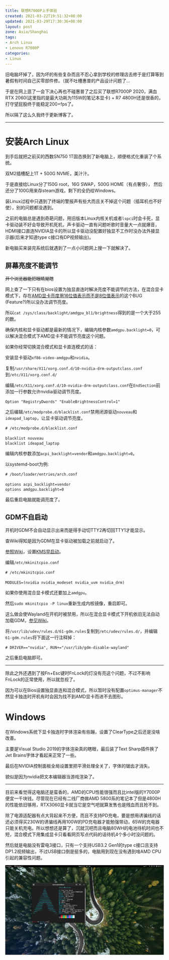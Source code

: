 ```yaml
---
title: 联想R7000P上手体验
created: 2021-03-22T19:51:32+08:00
updated: 2021-03-29T17:30:36+08:00
layout: post
zone: Asia/Shanghai
tags:
- Arch Linux
- Lenovo R7000P
categories:
- Linux
---
```


旧电脑坏掉了，因为坏的有些复杂而且不忍心拿到学校的修理店去修于是打算等到暑假有时间自己买零部件修。（就不吐槽惠普的产品设计问题了...

于是在网上逛了一会下决心再也不碰惠普了之后买了联想R7000P 2020，满血RTX 2060(这里指的是最大功耗为115W的笔记本显卡) + R7 4800H还是很香的，打守望屁股终于能稳定200+fps了。

所以隔了这么久我终于更新博客了。

<!--more-->

<!--aplayer
{
    "name": "Underground",
    "artist": "Lindsey Stirling",
    "theme": "#CC8888",
    "url": "https://music.starry-s.me/music/obj_wonDkMOGw6XDiTHCmMOi_2660462601_5de2_ff1b_7e9f_3314960c90b9d68875a3d640df5d283a.mp4",
    "cover": "https://music.starry-s.me/music/cover/109951164174520818.jpg"
}
-->

-------

# 安装Arch Linux

到手后就把之前买的西数SN750 1T固态换到了新电脑上，顺便格式化重装了个系统。

双M2插槽配上1T + 500G NVME，美汁汁。

于是直接给Linux分了150G root，16G SWAP，500G HOME（有点奢侈）， 然后还分了100G用来存steam游戏，剩下的全扔给Windows。

装Linux过程中只遇到了终端的警报声有些大而且关不掉这个问题（插耳机也不好使），别的问题都没遇到。

之前的电脑总是遇到奇葩问题，用旧版本Linux内核关机或者`lspci`时会卡死，显卡驱动装不好会导致开机死机，声卡驱动一直有问题听歌时音量大一点就爆音，HDMI接口直连NVIDIA显卡的所以显卡驱动没配置好独显不工作时没办法外接显示器(后来才知道type c接口有DP视频输出)。

新电脑买来装完系统后就遇到了一点小问题网上搜一下就解决了。

## 屏幕亮度不能调节

~~开个浏览器能把眼睛晃瞎~~

网上查了一下只有在bios设置为独显直连时解决亮度不能调节的方法，在混合显卡模式下，存在[AMD显卡亮度用16位值表示而不是8位值表示](https://bugzilla.opensuse.org/show_bug.cgi?id=1180749)的这个BUG (Feature?)所以没办法调节亮度。

所以`cat /sys/class/backlight/amdgpu_bl1/brightness`得到的是一个大于255的数。

确保内核和显卡驱动都是最新的情况下，编辑内核参数`amdgpu.backlight=0`，可以解决混合模式下AMD显卡不能调节亮度这个问题。

如果你经常切换混合模式和显卡直连模式的话：

安装显卡驱动`xf86-video-amdgpu`和`nvidia`。

复制`/usr/share/X11/xorg.conf.d/10-nvidia-drm-outputclass.conf`到`/etc/X11/xorg.conf.d/`

编辑`/etc/X11/xorg.conf.d/10-nvidia-drm-outputclass.conf`在`EndSection`前添加一行参数允许nvidia驱动调节亮度。

```
Option "RegistryDwords" "EnableBrightnessControl=1"
```

之后编辑`/etc/modprobe.d/blacklist.conf`禁用闭源驱动`nouveau`和`ideapad_laptop`，让显卡驱动调节亮度。

```
# /etc/modprobe.d/blacklist.conf

blacklist nouveau
blacklist ideapad_laptop
```

编辑内核参数添加`acpi_backlight=vendor`和`amdgpu.backlight=0`。

以systemd-boot为例:

```
# /boot/loader/entries/arch.conf

options acpi_backlight=vendor
options amdgpu.backlight=0
```

最后重启电脑就能调亮度了。

## GDM不自启动

开机时GDM不会自动显示出来而是得手动切TTY2再切回TTY1才能显示。

查Wiki得知是因为GDM在显卡驱动被加载之前就启动了。

[参照Wiki](https://wiki.archlinux.org/index.php/GDM#Black_screen_on_AMD_or_Intel_GPUs_when_an_NVidia_(e)GPU_is_present)，设置[KMS早启动](https://wiki.archlinux.org/index.php/Kernel_mode_setting#Early_KMS_start)。

编辑`/etc/mkinitcpio.conf`

```
# /etc/mkinitcpio.conf

MODULES=(nvidia nvidia_modeset nvidia_uvm nvidia_drm)
```
如果你使用混合显卡模式还要加上`amdgpu`。

然后`sudo mkinitcpio -P linux`重新生成内核镜像，重启即可。

这么做会使Wayland在开机时被禁用，所以在混合显卡模式下开机依旧无法自动加载GDM，[参见Wiki](https://wiki.archlinux.org/index.php/GDM#Black_screen_on_AMD_or_Intel_GPUs_when_an_NVidia_(e)GPU_is_present)。

将`/usr/lib/udev/rules.d/61-gdm.rules`复制到`/etc/udev/rules.d/`，并编辑`61-gdm.rules`将下面这一行注释掉：

```
# DRIVER=="nvidia", RUN+="/usr/lib/gdm-disable-wayland"
```

之后重启电脑即可。

------

除此之外还遇到了按Fn+Esc键时FnLock的灯没有亮这个问题，不过不影响FnLock的正常使用，所以就忽视了。

因为可以在Bios设置独显直连和混合模式，所以暂时没有配置`optimus-manager`不然显卡独连时开机有时会因为找不到AMD显卡而进不去图形。

# Windows

在Windows系统下显卡独连时字体渲染有些蹦，设置了ClearType之后还是没啥改善。

主要是Visual Studio 2019的字体渲染真的瞎眼，最后装了Text Sharp插件换了Jet Brains字体才看起来正常了一些。

最后在NVIDIA控制面板全局设置里把平滑处理全关了，字体的锯齿才消失。

貌似是因为nvidia把文本编辑器当游戏渲染了。

-----

目前来看觉得这电脑还是蛮香的，AMD的CPU性能很强而且比intel版的Y7000P便宜一千块钱。尽管现在已经有二线厂商做AMD 5800系的笔记本了但是4800H的性能依旧够用，RTX3060显卡就当它是空气吧就算发售也是残血而且抢不到。

除了电源适配器有点大背起来不方便，而且不支持PD充电，要是想用诱骗线的话还必须得买230W的诱骗线再用100W的PD充电器才能勉强带动，65W的充电器只能关机充电。所以想想还是算了，沉就沉吧而且电脑80WH的电池待机时间也不短，混合模式下用集成显卡只看看网页写点代码的话待机4个多小时没问题的。

然后就是电脑没有雷电3接口，只有一个支持USB3.2 Gen1的type c接口且支持DP1.2视频输出，不过USB接口倒是挺多的，电脑用到现在没有遇到啥AMD CPU引起的兼容性问题。

<!-- > 先写到这里，不定期更新 -->

![](images/1.jpg)
